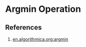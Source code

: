 
# Argmin Operation



## References

1. [en.algorithmica.org:argmin](https://en.algorithmica.org/hpc/algorithms/argmin/)